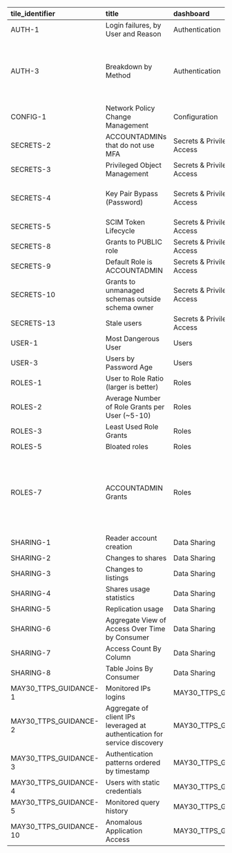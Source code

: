 <!-- TODO: Add intro? -->

<!-- NOTE: This is generated through mdsh, do not edit by hand -->

<!-- markdownlint-disable MD013 -->
<!-- `> nix run .#renderSentryControlMappingTable` -->
<!-- BEGIN mdsh -->
| tile_identifier        | title                                                                     | dashboard                   | security_features_checklist   | nist_800_53   | nist_800_171   | hitrust_csf_v9          | mitre_attack_saas                                                                                                                 |
|:-----------------------|:--------------------------------------------------------------------------|:----------------------------|:------------------------------|:--------------|:---------------|:------------------------|:----------------------------------------------------------------------------------------------------------------------------------|
| AUTH-1                 | Login failures, by User and Reason                                        | Authentication              |                               | AC-7          | 3.5            | PR.DS-5:G5              | T1110- Brute Force                                                                                                                |
| AUTH-3                 | Breakdown by Method                                                       | Authentication              | A5                            |               | 3.5.2, 3.5.3   | PR.AC-1:G7, G10         | T1550 - Use Alternate Authentication Material, T1556 - Modify Authentication Process                                              |
| CONFIG-1               | Network Policy Change Management                                          | Configuration               | A5                            | CM-2          | 3.1.1, 3.4.2   | PR.DS-6:G3              | T1098 - Account Manipulation                                                                                                      |
| SECRETS-2              | ACCOUNTADMINs that do not use MFA                                         | Secrets & Privileged Access | A2                            | CM-2, 3       | 3.5.2          | PR.MA-1:G3              |                                                                                                                                   |
| SECRETS-3              | Privileged Object Management                                              | Secrets & Privileged Access | A11                           |               |                | DE.CM-6:G3              |                                                                                                                                   |
| SECRETS-4              | Key Pair Bypass (Password)                                                | Secrets & Privileged Access | A6                            | AC-2(1)       |                | PR.MA-1:G3              | T1550 - Use Alternate Authentication Material                                                                                     |
| SECRETS-5              | SCIM Token Lifecycle                                                      | Secrets & Privileged Access | A2, A3                        | CM-3          |                | PR.IP-11:G1             |                                                                                                                                   |
| SECRETS-8              | Grants to PUBLIC role                                                     | Secrets & Privileged Access |                               | AC-3(1)       |                | PR.AC-4:G3              | T1098 - Account Manipulation                                                                                                      |
| SECRETS-9              | Default Role is ACCOUNTADMIN                                              | Secrets & Privileged Access |                               | AC-3          |                | PR.AC-7:G8, PR.AT-2:G2* |                                                                                                                                   |
| SECRETS-10             | Grants to unmanaged schemas outside schema owner                          | Secrets & Privileged Access | A13                           | AC-3(7)       |                | PR.AC-4:G1              |                                                                                                                                   |
| SECRETS-13             | Stale users                                                               | Secrets & Privileged Access |                               | AC-2(3)a      | 3.5.6          | PR.AC-4:G3              |                                                                                                                                   |
| USER-1                 | Most Dangerous User                                                       | Users                       |                               | AC-6          |                | PR.IP-11:G2             |                                                                                                                                   |
| USER-3                 | Users by Password Age                                                     | Users                       | A7                            | AC-2(1)       |                | PR.IP-11:G2             |                                                                                                                                   |
| ROLES-1                | User to Role Ratio (larger is better)                                     | Roles                       |                               |               |                | PR.AC-4:G1              |                                                                                                                                   |
| ROLES-2                | Average Number of Role Grants per User (~5-10)                            | Roles                       |                               |               |                | PR.AC-4:G1              |                                                                                                                                   |
| ROLES-3                | Least Used Role Grants                                                    | Roles                       |                               |               |                | PR.AC-4:G1              |                                                                                                                                   |
| ROLES-5                | Bloated roles                                                             | Roles                       |                               |               |                | PR.AC-4:G1              |                                                                                                                                   |
| ROLES-7                | ACCOUNTADMIN Grants                                                       | Roles                       |                               |               |                | PR.AC-4:G3              | T1060- Permission Group Discovery, T1078 - Privilege Escalation, T1546 - Event Triggered Escalation, T1098 - Account Manipulation |
| SHARING-1              | Reader account creation                                                   | Data Sharing                |                               |               |                |                         |                                                                                                                                   |
| SHARING-2              | Changes to shares                                                         | Data Sharing                |                               |               |                |                         |                                                                                                                                   |
| SHARING-3              | Changes to listings                                                       | Data Sharing                |                               |               |                |                         |                                                                                                                                   |
| SHARING-4              | Shares usage statistics                                                   | Data Sharing                |                               |               |                |                         |                                                                                                                                   |
| SHARING-5              | Replication usage                                                         | Data Sharing                |                               |               |                |                         |                                                                                                                                   |
| SHARING-6              | Aggregate View of Access Over Time by Consumer                            | Data Sharing                |                               |               |                |                         |                                                                                                                                   |
| SHARING-7              | Access Count By Column                                                    | Data Sharing                |                               |               |                |                         |                                                                                                                                   |
| SHARING-8              | Table Joins By Consumer                                                   | Data Sharing                |                               |               |                |                         |                                                                                                                                   |
| MAY30_TTPS_GUIDANCE-1  | Monitored IPs logins                                                      | MAY30_TTPS_GUIDANCE         |                               |               |                |                         |                                                                                                                                   |
| MAY30_TTPS_GUIDANCE-2  | Aggregate of client IPs leveraged at authentication for service discovery | MAY30_TTPS_GUIDANCE         |                               |               |                |                         |                                                                                                                                   |
| MAY30_TTPS_GUIDANCE-3  | Authentication patterns ordered by timestamp                              | MAY30_TTPS_GUIDANCE         |                               |               |                |                         |                                                                                                                                   |
| MAY30_TTPS_GUIDANCE-4  | Users with static credentials                                             | MAY30_TTPS_GUIDANCE         |                               |               |                |                         |                                                                                                                                   |
| MAY30_TTPS_GUIDANCE-5  | Monitored query history                                                   | MAY30_TTPS_GUIDANCE         |                               |               |                |                         |                                                                                                                                   |
| MAY30_TTPS_GUIDANCE-10 | Anomalous Application Access                                              | MAY30_TTPS_GUIDANCE         |                               |               |                |                         |                                                                                                                                   |
<!-- END mdsh -->
<!-- markdownlint-enable MD013 -->
